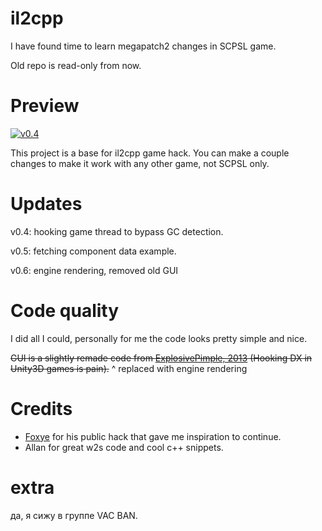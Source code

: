 # il2cpp

I have found time to learn megapatch2 changes in SCPSL game.

Old repo is read-only from now.

# Preview

[![v0.4](https://img.youtube.com/vi/f-emyZ0ZKdo/0.jpg)](https://www.youtube.com/watch?v=f-emyZ0ZKdo)

This project is a base for il2cpp game hack. You can make a couple changes to make it work with any other game, not SCPSL only.

# Updates

v0.4: hooking game thread to bypass GC detection.

v0.5: fetching component data example.

v0.6: engine rendering, removed old GUI

# Code quality

I did all I could, personally for me the code looks pretty simple and nice.

~~GUI is a slightly remade code from [ExplosivePimple, 2013](https://www.unknowncheats.me/forum/arma-2-a/92280-source-external-directx-overlay.html) (Hooking DX in Unity3D games is pain).~~
^ replaced with engine rendering

# Credits

* [Foxye](https://github.com/EquiFox) for his public hack that gave me inspiration to continue.
* Allan for great w2s code and cool c++ snippets.

# extra

да, я сижу в группе VAC BAN.

